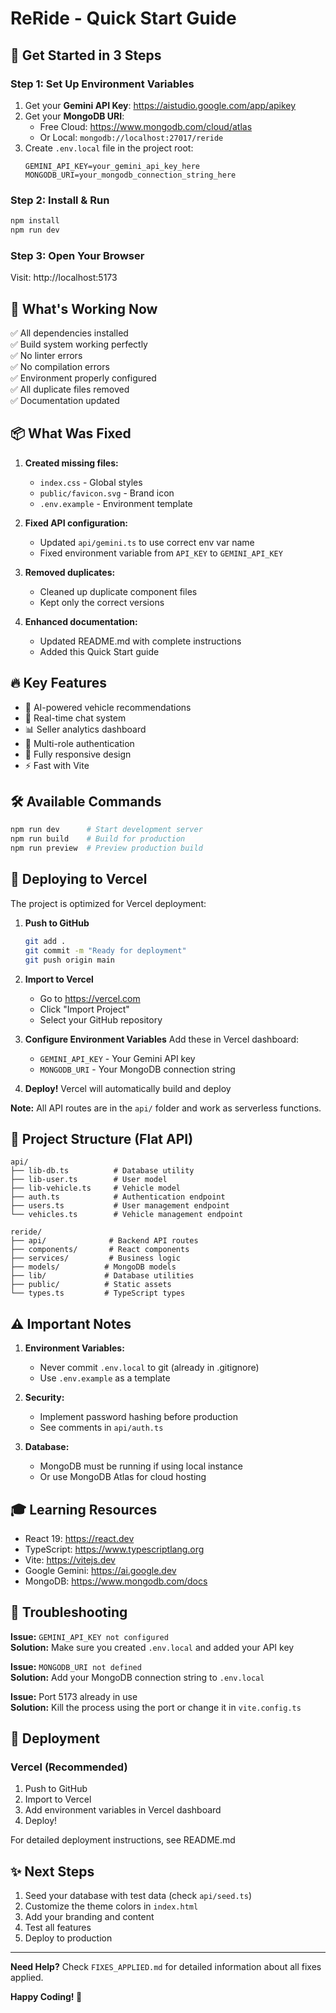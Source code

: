 # ReRide - Quick Start Guide

## 🚀 Get Started in 3 Steps

### Step 1: Set Up Environment Variables
1. Get your **Gemini API Key**: https://aistudio.google.com/app/apikey
2. Get your **MongoDB URI**: 
   - Free Cloud: https://www.mongodb.com/cloud/atlas
   - Or Local: `mongodb://localhost:27017/reride`
3. Create `.env.local` file in the project root:
   ```env
   GEMINI_API_KEY=your_gemini_api_key_here
   MONGODB_URI=your_mongodb_connection_string_here
   ```

### Step 2: Install & Run
```bash
npm install
npm run dev
```

### Step 3: Open Your Browser
Visit: http://localhost:5173

## 🎯 What's Working Now

✅ All dependencies installed  
✅ Build system working perfectly  
✅ No linter errors  
✅ No compilation errors  
✅ Environment properly configured  
✅ All duplicate files removed  
✅ Documentation updated  

## 📦 What Was Fixed

1. **Created missing files:**
   - `index.css` - Global styles
   - `public/favicon.svg` - Brand icon
   - `.env.example` - Environment template

2. **Fixed API configuration:**
   - Updated `api/gemini.ts` to use correct env var name
   - Fixed environment variable from `API_KEY` to `GEMINI_API_KEY`

3. **Removed duplicates:**
   - Cleaned up duplicate component files
   - Kept only the correct versions

4. **Enhanced documentation:**
   - Updated README.md with complete instructions
   - Added this Quick Start guide

## 🔥 Key Features

- 🤖 AI-powered vehicle recommendations
- 💬 Real-time chat system
- 📊 Seller analytics dashboard
- 🔐 Multi-role authentication
- 📱 Fully responsive design
- ⚡ Fast with Vite

## 🛠️ Available Commands

```bash
npm run dev      # Start development server
npm run build    # Build for production
npm run preview  # Preview production build
```

## 🚢 Deploying to Vercel

The project is optimized for Vercel deployment:

1. **Push to GitHub**
   ```bash
   git add .
   git commit -m "Ready for deployment"
   git push origin main
   ```

2. **Import to Vercel**
   - Go to https://vercel.com
   - Click "Import Project"
   - Select your GitHub repository

3. **Configure Environment Variables**
   Add these in Vercel dashboard:
   - `GEMINI_API_KEY` - Your Gemini API key
   - `MONGODB_URI` - Your MongoDB connection string

4. **Deploy!**
   Vercel will automatically build and deploy

**Note:** All API routes are in the `api/` folder and work as serverless functions.

## 📁 Project Structure (Flat API)

```
api/
├── lib-db.ts          # Database utility
├── lib-user.ts        # User model
├── lib-vehicle.ts     # Vehicle model
├── auth.ts            # Authentication endpoint
├── users.ts           # User management endpoint
└── vehicles.ts        # Vehicle management endpoint

reride/
├── api/              # Backend API routes
├── components/       # React components
├── services/         # Business logic
├── models/          # MongoDB models
├── lib/             # Database utilities
├── public/          # Static assets
└── types.ts         # TypeScript types
```

## ⚠️ Important Notes

1. **Environment Variables:**
   - Never commit `.env.local` to git (already in .gitignore)
   - Use `.env.example` as a template

2. **Security:**
   - Implement password hashing before production
   - See comments in `api/auth.ts`

3. **Database:**
   - MongoDB must be running if using local instance
   - Or use MongoDB Atlas for cloud hosting

## 🎓 Learning Resources

- React 19: https://react.dev
- TypeScript: https://www.typescriptlang.org
- Vite: https://vitejs.dev
- Google Gemini: https://ai.google.dev
- MongoDB: https://www.mongodb.com/docs

## 🐛 Troubleshooting

**Issue:** `GEMINI_API_KEY not configured`  
**Solution:** Make sure you created `.env.local` and added your API key

**Issue:** `MONGODB_URI not defined`  
**Solution:** Add your MongoDB connection string to `.env.local`

**Issue:** Port 5173 already in use  
**Solution:** Kill the process using the port or change it in `vite.config.ts`

## 🚢 Deployment

### Vercel (Recommended)
1. Push to GitHub
2. Import to Vercel
3. Add environment variables in Vercel dashboard
4. Deploy!

For detailed deployment instructions, see README.md

## ✨ Next Steps

1. Seed your database with test data (check `api/seed.ts`)
2. Customize the theme colors in `index.html`
3. Add your branding and content
4. Test all features
5. Deploy to production

---

**Need Help?** Check `FIXES_APPLIED.md` for detailed information about all fixes applied.

**Happy Coding! 🚀**

